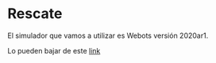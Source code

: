 # Rescate

El simulador que vamos a utilizar es Webots versión 2020ar1.

Lo pueden bajar de este [link](https://github.com/cyberbotics/webots/releases/tag/R2020a-rev1)

